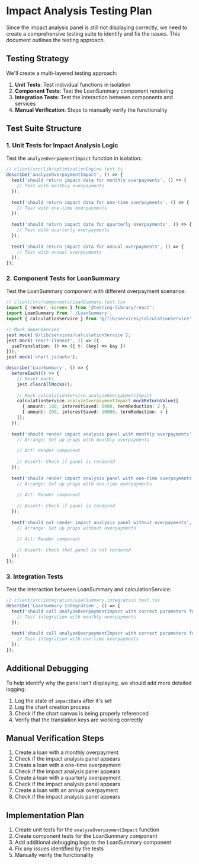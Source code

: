 # Impact Analysis Testing Plan

Since the impact analysis panel is still not displaying correctly, we need to create a comprehensive testing suite to identify and fix the issues. This document outlines the testing approach.

## Testing Strategy

We'll create a multi-layered testing approach:

1. **Unit Tests**: Test individual functions in isolation
2. **Component Tests**: Test the LoanSummary component rendering
3. **Integration Tests**: Test the interaction between components and services
4. **Manual Verification**: Steps to manually verify the functionality

## Test Suite Structure

### 1. Unit Tests for Impact Analysis Logic

Test the `analyzeOverpaymentImpact` function in isolation:

```typescript
// client/src/lib/optimizationEngine.test.ts
describe('analyzeOverpaymentImpact', () => {
  test('should return impact data for monthly overpayments', () => {
    // Test with monthly overpayments
  });
  
  test('should return impact data for one-time overpayments', () => {
    // Test with one-time overpayments
  });
  
  test('should return impact data for quarterly overpayments', () => {
    // Test with quarterly overpayments
  });
  
  test('should return impact data for annual overpayments', () => {
    // Test with annual overpayments
  });
});
```

### 2. Component Tests for LoanSummary

Test the LoanSummary component with different overpayment scenarios:

```typescript
// client/src/components/LoanSummary.test.tsx
import { render, screen } from '@testing-library/react';
import LoanSummary from './LoanSummary';
import { calculationService } from '@/lib/services/calculationService';

// Mock dependencies
jest.mock('@/lib/services/calculationService');
jest.mock('react-i18next', () => ({
  useTranslation: () => ({ t: (key) => key })
}));
jest.mock('chart.js/auto');

describe('LoanSummary', () => {
  beforeEach(() => {
    // Reset mocks
    jest.clearAllMocks();
    
    // Mock calculationService.analyzeOverpaymentImpact
    calculationService.analyzeOverpaymentImpact.mockReturnValue([
      { amount: 100, interestSaved: 5000, termReduction: 2 },
      { amount: 200, interestSaved: 10000, termReduction: 4 }
    ]);
  });
  
  test('should render impact analysis panel with monthly overpayments', () => {
    // Arrange: Set up props with monthly overpayments
    
    // Act: Render component
    
    // Assert: Check if panel is rendered
  });
  
  test('should render impact analysis panel with one-time overpayments', () => {
    // Arrange: Set up props with one-time overpayments
    
    // Act: Render component
    
    // Assert: Check if panel is rendered
  });
  
  test('should not render impact analysis panel without overpayments', () => {
    // Arrange: Set up props without overpayments
    
    // Act: Render component
    
    // Assert: Check that panel is not rendered
  });
});
```

### 3. Integration Tests

Test the interaction between LoanSummary and calculationService:

```typescript
// client/src/integration/LoanSummary.integration.test.tsx
describe('LoanSummary Integration', () => {
  test('should call analyzeOverpaymentImpact with correct parameters for monthly overpayments', () => {
    // Test integration with monthly overpayments
  });
  
  test('should call analyzeOverpaymentImpact with correct parameters for one-time overpayments', () => {
    // Test integration with one-time overpayments
  });
});
```

## Additional Debugging

To help identify why the panel isn't displaying, we should add more detailed logging:

1. Log the state of `impactData` after it's set
2. Log the chart creation process
3. Check if the chart canvas is being properly referenced
4. Verify that the translation keys are working correctly

## Manual Verification Steps

1. Create a loan with a monthly overpayment
2. Check if the impact analysis panel appears
3. Create a loan with a one-time overpayment
4. Check if the impact analysis panel appears
5. Create a loan with a quarterly overpayment
6. Check if the impact analysis panel appears
7. Create a loan with an annual overpayment
8. Check if the impact analysis panel appears

## Implementation Plan

1. Create unit tests for the `analyzeOverpaymentImpact` function
2. Create component tests for the LoanSummary component
3. Add additional debugging logs to the LoanSummary component
4. Fix any issues identified by the tests
5. Manually verify the functionality